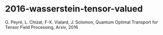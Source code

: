 # 2016-wasserstein-tensor-valued
G. Peyré, L. Chizat, F-X. Vialard, J. Solomon, Quantum Optimal Transport for Tensor Field Processing, Arxiv, 2016
